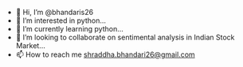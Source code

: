 - 👋 Hi, I’m @bhandaris26
- 👀 I’m interested in python...
- 🌱 I’m currently learning python...
- 💞️ I’m looking to collaborate on sentimental analysis in Indian Stock Market...
- 📫 How to reach me shraddha.bhandari26@gmail.com

<!---
bhandaris26/bhandaris26 is a ✨ special ✨ repository because its `README.md` (this file) appears on your GitHub profile.
You can click the Preview link to take a look at your changes.
--->
